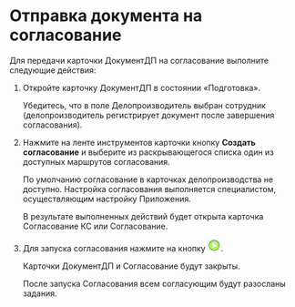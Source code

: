 # Отправка документа на согласование

Для передачи карточки ДокументДП на согласование выполните следующие действия:

1. Откройте карточку ДокументДП в состоянии «Подготовка».

   Убедитесь, что в поле Делопроизводитель выбран сотрудник (делопроизводитель регистрирует документ после завершения согласования).

2. Нажмите на ленте инструментов карточки кнопку **Создать согласование** и выберите из раскрывающегося списка один из доступных маршрутов согласования.

   По умолчанию согласование в карточках делопроизводства не доступно. Настройка согласования выполняется специалистом, осуществляющим настройку Приложения.

   В результате выполненных действий будет открыта карточка Согласование КС или Согласование.

3. Для запуска согласования нажмите на кнопку ![](img/Buttons/StartConcent.png).

   Карточки ДокументДП и Согласование будут закрыты.

   После запуска Согласования всем согласующим будут разосланы задания.